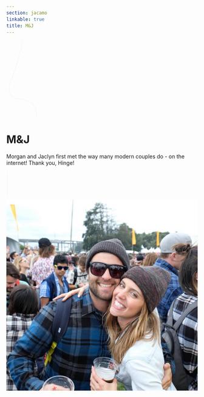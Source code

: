 ```yaml
---
section: jacamo
linkable: true
title: M&J
---
```


<div class="line-wrap"><svg height="10%" width="20%" class="line-2 line" xmlns="http://www.w3.org/2000/svg" viewBox="0 0 100 200" xmlns:xlink="http://www.w3.org/1999/xlink"><path d="M79.73 206C79.73 190.68 77.63 179.46 73.42 172.35C67.1 161.68 55.13 155.37 31.78 152.8C8.43 150.23 -0.14 133.45 13.55 100.58C27.24 67.7 39.72 23.13 41.84 0" opacity="1" fill-opacity="0" stroke="#fcf3e0" stroke-opacity="1"></path></svg></div>

# M&J

Morgan and Jaclyn first met the way many modern couples do - on the internet! Thank you, Hinge!

<div class="line-wrap"><svg height="5%" width="6%" class="line-3 line" xmlns="http://www.w3.org/2000/svg" viewBox="0 0 30 70" xmlns:xlink="http://www.w3.org/1999/xlink"><path d="M2.48 68.92L2.48 0" opacity="1" fill-opacity="0" stroke="#fcf3e0" stroke-opacity="1"></path></svg></div>

<div class="card" style="min-height: 0px;"><div class="placeholder" style="width: 239.4px; height: 268.926px; display: none; position: absolute; background: rgb(208, 208, 208); transition: opacity 1s ease-in 0s; opacity: 0;"></div><img src="/assets/images/download-6.jpg"></div>
